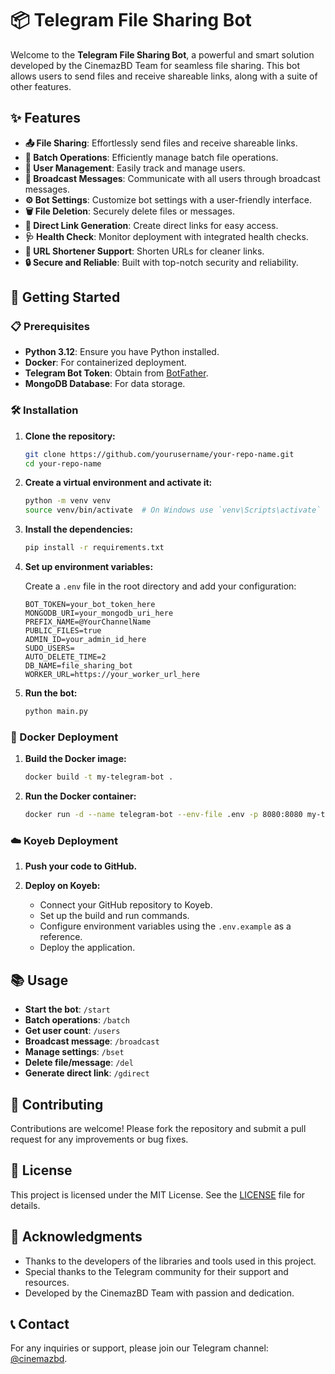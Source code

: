 # 📦 Telegram File Sharing Bot

Welcome to the **Telegram File Sharing Bot**, a powerful and smart solution developed by the CinemazBD Team for seamless file sharing. This bot allows users to send files and receive shareable links, along with a suite of other features.

## ✨ Features

- **📤 File Sharing**: Effortlessly send files and receive shareable links.
- **🔄 Batch Operations**: Efficiently manage batch file operations.
- **👥 User Management**: Easily track and manage users.
- **📢 Broadcast Messages**: Communicate with all users through broadcast messages.
- **⚙️ Bot Settings**: Customize bot settings with a user-friendly interface.
- **🗑️ File Deletion**: Securely delete files or messages.
- **🔗 Direct Link Generation**: Create direct links for easy access.
- **🩺 Health Check**: Monitor deployment with integrated health checks.
- **🔗 URL Shortener Support**: Shorten URLs for cleaner links.
- **🔒 Secure and Reliable**: Built with top-notch security and reliability.

## 🚀 Getting Started

### 📋 Prerequisites

- **Python 3.12**: Ensure you have Python installed.
- **Docker**: For containerized deployment.
- **Telegram Bot Token**: Obtain from [BotFather](https://core.telegram.org/bots#botfather).
- **MongoDB Database**: For data storage.

### 🛠️ Installation

1. **Clone the repository:**

   ```bash
   git clone https://github.com/yourusername/your-repo-name.git
   cd your-repo-name
   ```

2. **Create a virtual environment and activate it:**

   ```bash
   python -m venv venv
   source venv/bin/activate  # On Windows use `venv\Scripts\activate`
   ```

3. **Install the dependencies:**

   ```bash
   pip install -r requirements.txt
   ```

4. **Set up environment variables:**

   Create a `.env` file in the root directory and add your configuration:

   ```
   BOT_TOKEN=your_bot_token_here
   MONGODB_URI=your_mongodb_uri_here
   PREFIX_NAME=@YourChannelName
   PUBLIC_FILES=true
   ADMIN_ID=your_admin_id_here
   SUDO_USERS=
   AUTO_DELETE_TIME=2
   DB_NAME=file_sharing_bot
   WORKER_URL=https://your_worker_url_here
   ```

5. **Run the bot:**

   ```bash
   python main.py
   ```

### 🐳 Docker Deployment

1. **Build the Docker image:**

   ```bash
   docker build -t my-telegram-bot .
   ```

2. **Run the Docker container:**

   ```bash
   docker run -d --name telegram-bot --env-file .env -p 8080:8080 my-telegram-bot
   ```

### ☁️ Koyeb Deployment

1. **Push your code to GitHub.**

2. **Deploy on Koyeb:**

   - Connect your GitHub repository to Koyeb.
   - Set up the build and run commands.
   - Configure environment variables using the `.env.example` as a reference.
   - Deploy the application.

## 📚 Usage

- **Start the bot**: `/start`
- **Batch operations**: `/batch`
- **Get user count**: `/users`
- **Broadcast message**: `/broadcast`
- **Manage settings**: `/bset`
- **Delete file/message**: `/del`
- **Generate direct link**: `/gdirect`

## 🤝 Contributing

Contributions are welcome! Please fork the repository and submit a pull request for any improvements or bug fixes.

## 📜 License

This project is licensed under the MIT License. See the [LICENSE](LICENSE) file for details.

## 🙏 Acknowledgments

- Thanks to the developers of the libraries and tools used in this project.
- Special thanks to the Telegram community for their support and resources.
- Developed by the CinemazBD Team with passion and dedication.

## 📞 Contact

For any inquiries or support, please join our Telegram channel: [@cinemazbd](https://t.me/cinemazbd).